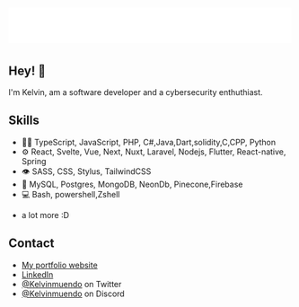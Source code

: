 <h1 align="center">
  <img src="name.svg" alt="Kelvin Muendo" />
</h1>

## Hey! 👋
I'm Kelvin, am a software developer and a cybersecurity enthuthiast.

## Skills
- 👨‍💻 TypeScript, JavaScript, PHP, C#,Java,Dart,solidity,C,CPP, Python
- ⚙️ React, Svelte, Vue, Next, Nuxt, Laravel, Nodejs, Flutter, React-native, Spring
- 👁️ SASS, CSS, Stylus, TailwindCSS
- 💽 MySQL, Postgres, MongoDB, NeonDb, Pinecone,Firebase
- 💻 Bash, powershell,Zshell
+ a lot more :D

## Contact
- [My portfolio website](https://kelvinmuendo.vercel.app)
- [LinkedIn](www.linkedin.com/in/kevin-muendo-372928261)
- [@Kelvinmuendo](https://twitter.com/kelvinmuendo) on Twitter
- [@Kelvinmuendo](./) on Discord
